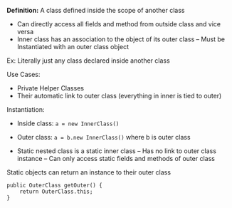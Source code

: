 **Definition:** A class defined inside the scope of another class
- Can directly access all fields and method from outside class and vice versa
- Inner class has an association to the object of its outer class
	– Must be Instantiated with an outer class object

Ex: Literally just any class declared inside another class

Use Cases:
- Private Helper Classes
- Their automatic link to outer class (everything in inner is tied to outer)

Instantiation:
- Inside class: `a = new InnerClass()`
- Outer class: `a = b.new InnerClass()` where b is outer class

- Static nested class is a static inner class
	– Has no link to outer class instance
	– Can only access static fields and methods of outer class

Static objects can return an instance to their outer class
```
public OuterClass getOuter() {
	return OuterClass.this;
}
```
